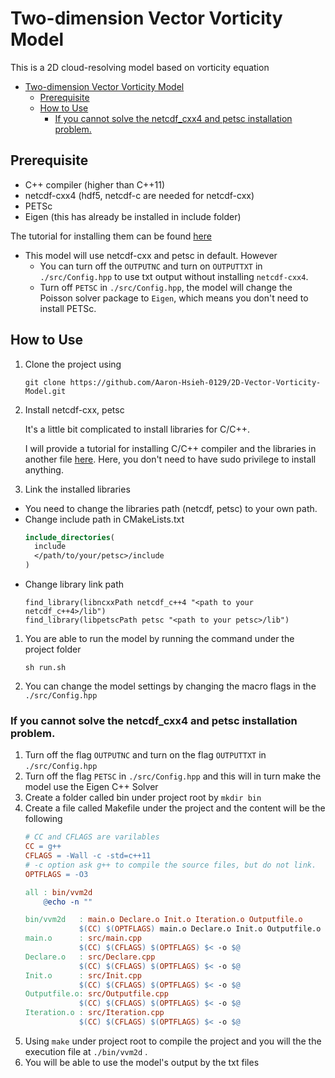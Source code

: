 # Two-dimension Vector Vorticity Model
This is a 2D cloud-resolving model based on vorticity equation

- [Two-dimension Vector Vorticity Model](#two-dimension-vector-vorticity-model)
  - [Prerequisite](#prerequisite)
  - [How to Use](#how-to-use)
    - [If you cannot solve the netcdf\_cxx4 and petsc installation problem.](#if-you-cannot-solve-the-netcdf_cxx4-and-petsc-installation-problem)

## Prerequisite
- C++ compiler (higher than C++11)
- netcdf-cxx4 (hdf5, netcdf-c are needed for netcdf-cxx)
- PETSc
- Eigen (this has already be installed in include folder)

The tutorial for installing them can be found [here](./Install_compilers_libraries.md)

- This model will use netcdf-cxx and petsc in default. However
  - You can turn off the `OUTPUTNC`  and turn on  `OUTPUTTXT` in `./src/Config.hpp` to use txt output without installing `netcdf-cxx4`.
  - Turn off `PETSC` in `./src/Config.hpp`, the model will change the Poisson solver package to `Eigen`, which means you don't need to install PETSc.

## How to Use
1. Clone the project using
    ```
    git clone https://github.com/Aaron-Hsieh-0129/2D-Vector-Vorticity-Model.git
    ```

2. Install netcdf-cxx, petsc
   
   It's a little bit complicated to install libraries for C/C++.
   
   I will provide a tutorial for installing C/C++ compiler and the libraries in another file [here](./Install_compilers_libraries). 
   Here, you don't need to have sudo privilege to install anything.


3. Link the installed libraries 

- You need to change the libraries path (netcdf, petsc) to your own path.
- Change include path in CMakeLists.txt
  ```CMake
  include_directories(
    include
    </path/to/your/petsc>/include 
  )
  ```
- Change library link path
    ```
    find_library(libncxxPath netcdf_c++4 "<path to your netcdf_c++4>/lib")
    find_library(libpetscPath petsc "<path to your petsc>/lib")
    ```

1. You are able to run the model by running the command under the project folder
    ```
    sh run.sh
    ```

2. You can change the model settings by  changing the macro flags in the ``` ./src/Config.hpp ```

### If you cannot solve the netcdf_cxx4 and petsc installation problem.
1. Turn off the flag ```OUTPUTNC``` and turn on the flag ```OUTPUTTXT``` in ``` ./src/Config.hpp ```
2. Turn off the flag ```PETSC``` in ``` ./src/Config.hpp ``` and this will in turn make the model use the Eigen C++ Solver
3. Create a folder called bin under project root by ```mkdir bin```
4. Create a file called Makefile under the project and the content will be the following
    ```Makefile
    # CC and CFLAGS are varilables
    CC = g++
    CFLAGS = -Wall -c -std=c++11
    # -c option ask g++ to compile the source files, but do not link.
    OPTFLAGS = -O3

    all	: bin/vvm2d
        @echo -n ""

    bin/vvm2d	: main.o Declare.o Init.o Iteration.o Outputfile.o 
                $(CC) $(OPTFLAGS) main.o Declare.o Init.o Outputfile.o Iteration.o -o bin/vvm2d
    main.o 	   	: src/main.cpp
                $(CC) $(CFLAGS) $(OPTFLAGS) $< -o $@
    Declare.o	: src/Declare.cpp
                $(CC) $(CFLAGS) $(OPTFLAGS) $< -o $@
    Init.o		: src/Init.cpp
                $(CC) $(CFLAGS) $(OPTFLAGS) $< -o $@
    Outputfile.o: src/Outputfile.cpp
                $(CC) $(CFLAGS) $(OPTFLAGS) $< -o $@
    Iteration.o	: src/Iteration.cpp
                $(CC) $(CFLAGS) $(OPTFLAGS) $< -o $@
    ```
5. Using ```make``` under project root to compile the project and you will the the execution file at ```./bin/vvm2d``` .
6. You will be able to use the model's output by the txt files
